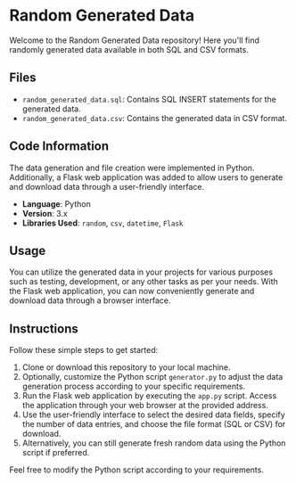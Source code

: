 # Random Generated Data

Welcome to the Random Generated Data repository! Here you'll find randomly generated data available in both SQL and CSV formats.

## Files

- `random_generated_data.sql`: Contains SQL INSERT statements for the generated data.
- `random_generated_data.csv`: Contains the generated data in CSV format.

## Code Information

The data generation and file creation were implemented in Python. Additionally, a Flask web application was added to allow users to generate and download data through a user-friendly interface.

- **Language**: Python
- **Version**: 3.x
- **Libraries Used**: `random`, `csv`, `datetime`, `Flask`

## Usage

You can utilize the generated data in your projects for various purposes such as testing, development, or any other tasks as per your needs. With the Flask web application, you can now conveniently generate and download data through a browser interface.

## Instructions

Follow these simple steps to get started:

1. Clone or download this repository to your local machine.
2. Optionally, customize the Python script `generator.py` to adjust the data generation process according to your specific requirements.
3. Run the Flask web application by executing the `app.py` script. Access the application through your web browser at the provided address.
4. Use the user-friendly interface to select the desired data fields, specify the number of data entries, and choose the file format (SQL or CSV) for download.
5. Alternatively, you can still generate fresh random data using the Python script if preferred.

Feel free to modify the Python script according to your requirements.
